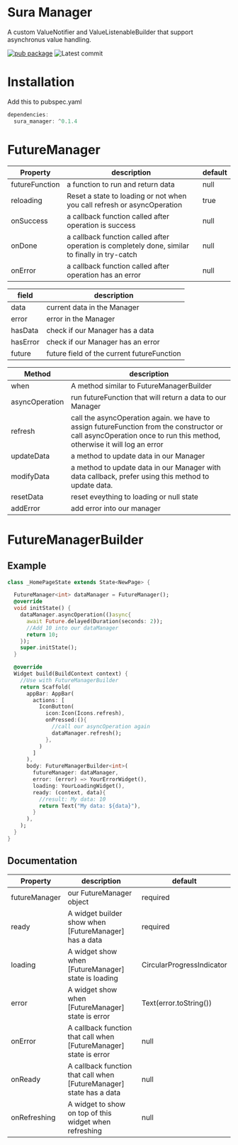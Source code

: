 # Sura Manager

A custom ValueNotifier and ValueListenableBuilder that support asynchronus value handling.

[![pub package](https://img.shields.io/badge/pub-0.1.4-blueviolet.svg)](https://pub.dev/packages/sura_manager) ![Latest commit](https://badgen.net/github/last-commit/asurraa/sura_manager)

# Installation

Add this to pubspec.yaml

```dart
dependencies:
  sura_manager: ^0.1.4
```

# FutureManager

| Property | description | default |
| --- | --- | --- |
| futureFunction | a function to run and return data | null |
| reloading | Reset a state to loading or not when you call refresh or asyncOperation | true |
| onSuccess | a callback function called after operation is success | null |
| onDone | a callback function called after operation is completely done, similar to finally in try-catch | null |
| onError | a callback function called after operation has an error | null |

| field    | description                                |
| -------- | ------------------------------------------ |
| data     | current data in the Manager                |
| error    | error in the Manager                       |
| hasData  | check if our Manager has a data            |
| hasError | check if our Manager has an error          |
| future   | future field of the current futureFunction |

| Method | description |
| --- | --- |
| when | A method similar to FutureManagerBuilder |
| asyncOperation | run futureFunction that will return a data to our Manager |
| refresh | call the asyncOperation again. we have to assign futureFunction from the constructor or call asyncOperation once to run this method, otherwise it will log an error |
| updateData | a method to update data in our Manager |
| modifyData | a method to update data in our Manager with data callback, prefer using this method to update data. |
| resetData | reset eveything to loading or null state |
| addError | add error into our manager |

# FutureManagerBuilder

## Example

```dart
class _HomePageState extends State<NewPage> {

  FutureManager<int> dataManager = FutureManager();
  @override
  void initState() {
    dataManager.asyncOperation(()async{
      await Future.delayed(Duration(seconds: 2));
      //Add 10 into our dataManager
      return 10;
    });
    super.initState();
  }

  @override
  Widget build(BuildContext context) {
    //Use with FutureManagerBuilder
    return Scaffold(
      appBar: AppBar(
        actions: [
          IconButton(
            icon:Icon(Icons.refresh),
            onPressed:(){
              //call our asyncOperation again
              dataManager.refresh();
            },
          )
        ]
      ),
      body: FutureManagerBuilder<int>(
        futureManager: dataManager,
        error: (error) => YourErrorWidget(),
        loading: YourLoadingWidget(),
        ready: (context, data){
          //result: My data: 10
          return Text("My data: ${data}"),
        }
      ),
    );
  }
}
```

## Documentation

| Property | description | default |
| --- | --- | --- |
| futureManager | our FutureManager object | required |
| ready | A widget builder show when [FutureManager] has a data | required |
| loading | A widget show when [FutureManager] state is loading | CircularProgressIndicator |
| error | A widget show when [FutureManager] state is error | Text(error.toString()) |
| onError | A callback function that call when [FutureManager] state is error | null |
| onReady | A callback function that call when [FutureManager] state has a data | null |
| onRefreshing | A widget to show on top of this widget when refreshing | null |
